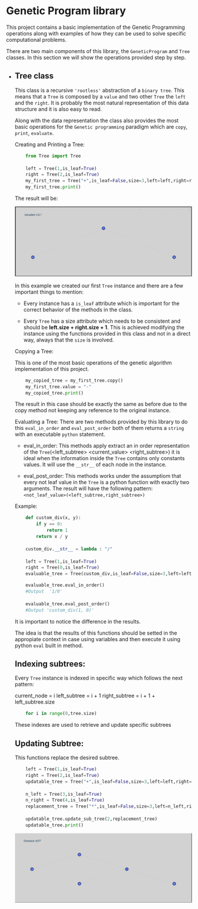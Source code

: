 # Genetic Program library
This project contains a basic implementation of the Genetic Programming operations along with examples of how they can be used to solve specific computational problems.

There are two main components of this library, the `GeneticProgram` and `Tree` classes. In this section we will show the operations provided step by step.

* ## Tree class

    This class is a recursive `'rootless'` abstraction of a `binary tree`. This means that a `Tree` is composed by a `value` and two other `Tree` the `left` and the `right`. It is probably the most natural representation of this data structure and it is also easy to read.

    Along with the data representation the class also provides the most basic operations for the `Genetic programming` paradigm
    which are `copy`, `print`, `evaluate`.

    Creating and Printing a Tree:

    ```python
        from Tree import Tree

        left = Tree(1,is_leaf=True)
        right = Tree(2,is_leaf=True)
        my_first_tree = Tree("+",is_leaf=False,size=3,left=left,right=right)
        my_first_tree.print()
    ```

    The result will be:

    ![](https://raw.githubusercontent.com/humbertordrgs/NN_GP_T_3/develop/assets/init.png)
    
    In this example we created our first `Tree` instance and there are a few important things to mention:

    *   Every instance has a `is_leaf` attribute which is important for the correct behavior of the methods in the class.

    *   Every `Tree` has a size attribute which needs to be consistent and should be **left.size + right.size + 1**. This is achieved modifying the instance using the functions provided in this class and not in a direct way, always that the `size` is involved.

    Copying a Tree:

    This is one of the most basic operations of the genetic algorithm implementation of this project.

    ```python
        my_copied_tree = my_first_tree.copy()
        my_first_tree.value = "-"
        my_copied_tree.print()
    ```
    
    The result in this case should be exactly the same as before due to the copy method not keeping any reference to the original instance.

    Evaluating a Tree: There are two methods provided by this library to do this `eval_in_order` and `eval_post_order` both of them returns a `string` with an executable `python` statement.     

    *   eval_in_order: This methods apply extract an in order representation of the `Tree`(<left_subtree> <current_value> <right_subtree>) it is ideal when the information inside the `Tree` contains only constants values. It will use the `__str__` of each node in the instance.

    *    eval_post_order: This methods works under the assumptiom that every not leaf value in the `Tree` is a python function with exactly two arguments. The result will have the following pattern: `<not_leaf_value>(<left_subtree,right_subtree>)`

    Example: 
    
    ```python
        def custom_div(x, y):
            if y == 0:
                return 1
            return x / y

        custom_div.__str__ = lambda : "/"

        left = Tree(1,is_leaf=True)
        right = Tree(0,is_leaf=True)
        evaluable_tree = Tree(custom_div,is_leaf=False,size=3,left=left,right=right)
    ```

    ```python
        evaluable_tree.eval_in_order()
        #Output  '1/0'

        evaluable_tree.eval_post_order()
        #Output 'custom_div(1, 0)'
    ```

    It is important to notice the difference in the results.

    The idea is that the results of this functions should be setted in the appropiate context in case using variables and then execute it using python `eval` built in method.

    ## Indexing subtrees: 
    Every `Tree` instance is indexed in specific way which follows the next pattern:

    current_node = i
    left_subtree = i + 1
    right_subtree = i + 1 + left_subtree.size

    ```python
        for i in range(0,tree.size)
    ```

    These indexes are used to retrieve and update specific subtrees

    ## Updating Subtree:
    This functions replace the desired subtree.

    ```python
        left = Tree(1,is_leaf=True)
        right = Tree(2,is_leaf=True)
        updatable_tree = Tree("+",is_leaf=False,size=3,left=left,right=right)

        n_left = Tree(3,is_leaf=True)
        n_right = Tree(4,is_leaf=True)
        replacement_tree = Tree("*",is_leaf=False,size=3,left=n_left,right=n_right)

        updatable_tree.update_sub_tree(2,replacement_tree)
        updatable_tree.print()
    ```
    
    ![](https://raw.githubusercontent.com/humbertordrgs/NN_GP_T_3/develop/assets/updated.png)
